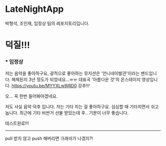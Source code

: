 # LateNightApp
박형석, 조인재, 임정상 팀의 레포지토리입니다. 

# 덕질!!!

### * 임정상

저는 음악을 좋아하구요, 광적으로 좋아하는 뮤지션은 '언니네이발관'이라는 밴드입니다. 해체된지 3년 정도가 되었네요...ㅠㅠ 
대표곡 '아름다운 것'의 온스테이지 영상입니다. 
https://youtu.be/MYYXLw8jRD0
강추!!!

오... 꼭 한번 들어봐야겠네요.

저도 사실 음악 덕후 입니다. 저는 기타 치는 걸 좋아하구요.
심심할 때 기타치면서 쉬고 놉니다. 
최근에 기타 비싼거 선물 받았는데 후.. 기분이 너무 좋습니다.

테스트완료!!!



---

pull 받지 않고 push 해버리면 크래쉬가 나겠지?!